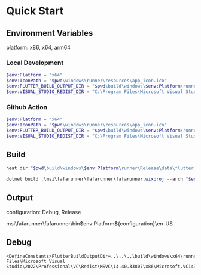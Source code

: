 # Quick Start

## Environment Variables

platform: x86, x64, arm64

### Local Development

```powershell
$env:Platform = "x64"
$env:IconPath = "$pwd\windows\runner\resources\app_icon.ico"
$env:FLUTTER_BUILD_OUTPUT_DIR = "$pwd\build\windows\$env:Platform\runner\Release"
$env:VISUAL_STUDIO_REDIST_DIR = "C:\Program Files\Microsoft Visual Studio\2022\Professional\VC\Redist\MSVC\14.40.33807\$env:Platform\Microsoft.VC143.CRT"
```

### Github Action

```powershell
$env:Platform = "x64"
$env:IconPath = "$pwd\windows\runner\resources\app_icon.ico"
$env:FLUTTER_BUILD_OUTPUT_DIR = "$pwd\build\windows\$env:Platform\runner\Release"
$env:VISUAL_STUDIO_REDIST_DIR = "C:\Program Files\Microsoft Visual Studio\2022\Enterprise\VC\Redist\MSVC\14.40.33807\$env:Platform\Microsoft.VC143.CRT"
```

## Build

```powershell
heat dir "$pwd\build\windows\$env:Platform\runner\Release\data\flutter_assets\assets" -cg AssetComponents -gg -o "$pwd\msi\fafarunner\fafarunner\AppAssets.wxs"
```

```powershell
dotnet build .\msi\fafarunner\fafarunner\fafarunner.wixproj --arch "$env:Platform" --configuration Release
```

## Output

configuration: Debug, Release

msi\fafarunner\fafarunner\bin\$env:Platform\${configuration}\en-US

## Debug

```text
<DefineConstants>FlutterBuildOutputDir=..\..\..\build\windows\x64\runner\Release;VisualStudoRedistDir=C:\Program Files\Microsoft Visual Studio\2022\Professional\VC\Redist\MSVC\14.40.33807\x86\Microsoft.VC143.CRT</DefineConstants>
```

